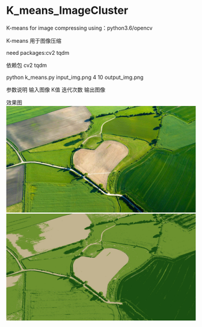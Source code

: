# K_means_ImageCluster
K-means for image compressing using：python3.6/opencv

K-means 用于图像压缩

need packages:cv2 tqdm

依赖包 cv2 tqdm

python k_means.py input_img.png 4 10 output_img.png

参数说明 输入图像 K值 迭代次数 输出图像

效果图
![image](https://github.com/donser/K_means_ImageCluster/blob/master/AgricultureHeart_EN-AU11072776280_1920x1080.jpg)
![image](https://github.com/donser/K_means_ImageCluster/blob/master/AgricultureHeart_EN-AU11072776280_1920x1080_3classes.jpg)
